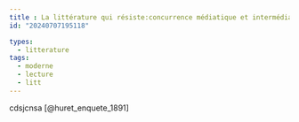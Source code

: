 ```yaml
---
title : La littérature qui résiste:concurrence médiatique et intermédialité
id: "20240707195118"

types:
  - litterature
tags:
  - moderne
  - lecture
  - litt
---
```

cdsjcnsa
[@huret_enquete_1891]